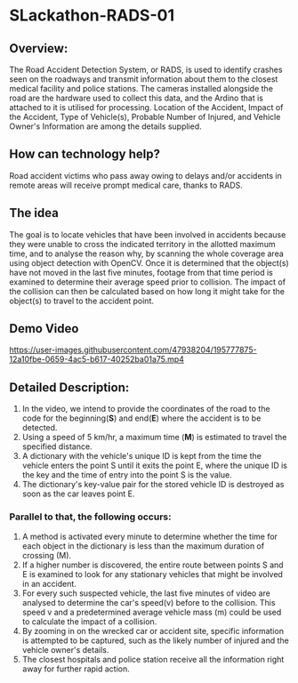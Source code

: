 # SLackathon-RADS-01

## Overview:
The Road Accident Detection System, or RADS, is used to identify crashes seen on the roadways and transmit information about them to the closest medical facility and police stations. The cameras installed alongside the road are the hardware used to collect this data, and the Ardino that is attached to it is utilised for processing. Location of the Accident, Impact of the Accident, Type of Vehicle(s), Probable Number of Injured, and Vehicle Owner's Information are among the details supplied.

## How can technology help?
Road accident victims who pass away owing to delays and/or accidents in remote areas will receive prompt medical care, thanks to RADS.

## The idea
The goal is to locate vehicles that have been involved in accidents because they were unable to cross the indicated territory in the allotted maximum time, and to analyse the reason why, by scanning the whole coverage area using object detection with OpenCV.
Once it is determined that the object(s) have not moved in the last five minutes, footage from that time period is examined to determine their average speed prior to collision. The impact of the collision can then be calculated based on how long it might take for the object(s) to travel to the accident point.

## Demo Video
https://user-images.githubusercontent.com/47938204/195777875-12a10fbe-0659-4ac5-b617-40252ba01a75.mp4

## Detailed Description:
1.	In the video, we intend to provide the coordinates of the road to the code for the beginning(**S**) and end(**E**) where the accident is to be detected.
2.	Using a speed of 5 km/hr, a maximum time (**M**) is estimated to travel the specified distance.
3.	A dictionary with the vehicle's unique ID is kept from the time the vehicle enters the point S until it exits the point E, where the unique ID is the key and the time of entry into the point S is the value.
4.	The dictionary's key-value pair for the stored vehicle ID is destroyed as soon as the car leaves point E.

### Parallel to that, the following occurs:

1.	A method is activated every minute to determine whether the time for each object in the dictionary is less than the maximum duration of crossing (M).
2.	If a higher number is discovered, the entire route between points S and E is examined to look for any stationary vehicles that might be involved in an accident.
3.	For every such suspected vehicle, the last five minutes of video are analysed to determine the car's speed(v) before to the collision. This speed v and a predetermined average vehicle mass (m) could be used to calculate the impact of a collision.
4.	By zooming in on the wrecked car or accident site, specific information is attempted to be captured, such as the likely number of injured and the vehicle owner's details.
5.	The closest hospitals and police station receive all the information right away for further rapid action.



